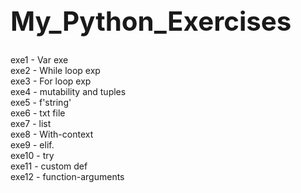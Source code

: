 <h1 style="font-size:300%;"> My_Python_Exercises </h1>
exe1 - Var exe <br>
exe2 - While loop exp <br>
exe3 - For loop exp <br>
exe4 - mutability and tuples <br>
exe5 - f'string' <br>
exe6 - txt file <br>
exe7 - list <br>
exe8 - With-context <br>
exe9 - elif. <br>
exe10 - try <br>
exe11 - custom def <br>
exe12 - function-arguments <br>
